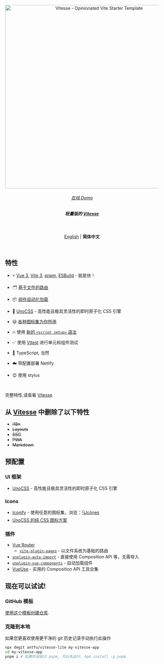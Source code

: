 <!--
 * @Author: cest
 * @Date: 2022-08-10 08:58:17
 * @LastEditTime: 2022-08-10 10:53:08
 * @LastEditors: cest
 * @FilePath: /vue3-vite3-todo-list/README.zh-CN.md
 * @Description: 说明文档
-->
<p align='center'>
  <img src='https://user-images.githubusercontent.com/11247099/111864893-a457fd00-899e-11eb-9f05-f4b88987541d.png' alt='Vitesse - Opinionated Vite Starter Template' width='600'/>
</p>

<h6 align='center'>
<a href="https://vitesse-lite.netlify.app/">在线 Demo</a>
</h6>

<h5 align='center'>
<b>轻量版的 <a href="https://github.com/antfu/vitesse">Vitesse</a></b>
</h5>

<br>

<p align='center'>
<a href="https://github.com/antfu/vitesse-lite/blob/main/README.md">English</a> | <b>简体中文</b>
</p>

<br>

## 特性

- ⚡️ [Vue 3](https://github.com/vuejs/core), [Vite 3](https://github.com/vitejs/vite), [pnpm](https://pnpm.io/), [ESBuild](https://github.com/evanw/esbuild) - 就是快！

- 🗂 [基于文件的路由](./src/pages)

- 📦 [组件自动化加载](./src/components)

- 🎨 [UnoCSS](https://github.com/unocss/unocss) - 高性能且极具灵活性的即时原子化 CSS 引擎

- 😃 [各种图标集为你所用](https://github.com/antfu/unocss/tree/main/packages/preset-icons)

- 🔥 使用 [新的 `<script setup>` 语法](https://github.com/vuejs/rfcs/pull/227)

- ✅ 使用 [Vitest](http://vitest.dev/) 进行单元和组件测试

- 🦾 TypeScript, 当然

- ☁️ 零配置部署 Netlify

- 😊 使用 stylus 

<br>

完整特性,请查看 [Vitesse](https://github.com/antfu/vitesse)

## 从 [Vitesse](https://github.com/antfu/vitesse) 中删除了以下特性

- ~~i18n~~
- ~~Layouts~~
- ~~SSG~~
- ~~PWA~~
- ~~Markdown~~

## 预配置

### UI 框架

- [UnoCSS](https://github.com/antfu/unocss) - 高性能且极具灵活性的即时原子化 CSS 引擎

### Icons

- [Iconify](https://iconify.design) - 使用任意的图标集，浏览：[🔍Icônes](https://icones.netlify.app/)
- [UnoCSS 的纯 CSS 图标方案](https://github.com/antfu/unocss/tree/main/packages/preset-icons)

### 插件

- [Vue Router](https://github.com/vuejs/vue-router)
  - [`vite-plugin-pages`](https://github.com/hannoeru/vite-plugin-pages) - 以文件系统为基础的路由
- [`unplugin-auto-import`](https://github.com/antfu/unplugin-auto-import) - 直接使用 Composition API 等，无需导入
- [`unplugin-vue-components`](https://github.com/antfu/unplugin-vue-components) - 自动加载组件
- [VueUse](https://github.com/antfu/vueuse) - 实用的 Composition API 工具合集

## 现在可以试试!

### GitHub 模板

[使用这个模板创建仓库](https://github.com/antfu/vitesse-lite/generate).

### 克隆到本地

如果您更喜欢使用更干净的 git 历史记录手动执行此操作

```bash
npx degit antfu/vitesse-lite my-vitesse-app
cd my-vitesse-app
pnpm i # 如果你没装过 pnpm, 可以先运行: npm install -g pnpm
```
